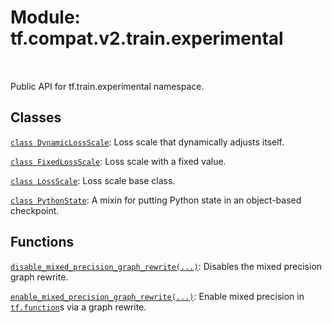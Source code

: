 <div itemscope itemtype="http://developers.google.com/ReferenceObject">
<meta itemprop="name" content="tf.compat.v2.train.experimental" />
<meta itemprop="path" content="Stable" />
</div>

# Module: tf.compat.v2.train.experimental


<table class="tfo-notebook-buttons tfo-api" align="left">
</table>



Public API for tf.train.experimental namespace.



## Classes

[`class DynamicLossScale`](../../../../tf/train/experimental/DynamicLossScale.md): Loss scale that dynamically adjusts itself.

[`class FixedLossScale`](../../../../tf/train/experimental/FixedLossScale.md): Loss scale with a fixed value.

[`class LossScale`](../../../../tf/train/experimental/LossScale.md): Loss scale base class.

[`class PythonState`](../../../../tf/train/experimental/PythonState.md): A mixin for putting Python state in an object-based checkpoint.

## Functions

[`disable_mixed_precision_graph_rewrite(...)`](../../../../tf/train/experimental/disable_mixed_precision_graph_rewrite.md): Disables the mixed precision graph rewrite.

[`enable_mixed_precision_graph_rewrite(...)`](../../../../tf/train/experimental/enable_mixed_precision_graph_rewrite.md): Enable mixed precision in <a href="../../../../tf/function.md"><code>tf.function</code></a>s via a graph rewrite.


